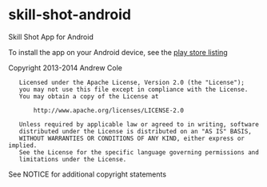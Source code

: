 skill-shot-android
==================

Skill Shot App for Android

To install the app on your Android device, see the [play store listing](https://play.google.com/store/apps/details?id=com.skillshot.android)

Copyright 2013-2014 Andrew Cole
  
       Licensed under the Apache License, Version 2.0 (the "License");
       you may not use this file except in compliance with the License.
       You may obtain a copy of the License at
  
           http://www.apache.org/licenses/LICENSE-2.0
  
       Unless required by applicable law or agreed to in writing, software
       distributed under the License is distributed on an "AS IS" BASIS,
       WITHOUT WARRANTIES OR CONDITIONS OF ANY KIND, either express or implied.
       See the License for the specific language governing permissions and
       limitations under the License.
  
See NOTICE for additional copyright statements

